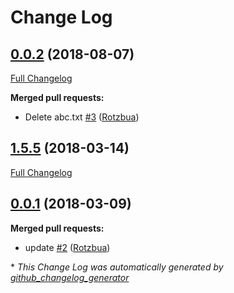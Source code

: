 # Change Log

## [0.0.2](https://github.com/Rotzbua/test/tree/0.0.2) (2018-08-07)
[Full Changelog](https://github.com/Rotzbua/test/compare/1.5.5...0.0.2)

**Merged pull requests:**

- Delete abc.txt [\#3](https://github.com/Rotzbua/test/pull/3) ([Rotzbua](https://github.com/Rotzbua))

## [1.5.5](https://github.com/Rotzbua/test/tree/1.5.5) (2018-03-14)
[Full Changelog](https://github.com/Rotzbua/test/compare/0.0.1...1.5.5)

## [0.0.1](https://github.com/Rotzbua/test/tree/0.0.1) (2018-03-09)
**Merged pull requests:**

- update [\#2](https://github.com/Rotzbua/test/pull/2) ([Rotzbua](https://github.com/Rotzbua))



\* *This Change Log was automatically generated by [github_changelog_generator](https://github.com/skywinder/Github-Changelog-Generator)*